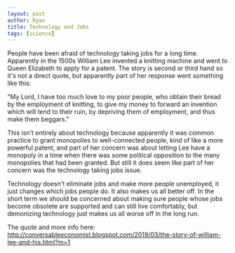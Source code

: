 ```yaml
---
layout: post
author: Ryan
title: Technology and Jobs
tags: [science]
---
```

People have been afraid of technology taking jobs for a long time. Apparently in the 1500s William Lee invented a knitting machine and went to Queen Elizabeth to apply for a patent. The story is second or third hand so it's not a direct quote, but apparently part of her response went something like this:

"My Lord, I have too much love to my poor people, who obtain their bread by the employment of knitting, to give my money to forward an invention which will tend to their ruin, by depriving them of employment, and thus make them beggars."

This isn't entirely about technology because apparently it was common practice to grant monopolies to well-connected people, kind of like a more powerful patent, and part of her concern was about letting Lee have a monopoly in a time when there was some political opposition to the many monopolies that had been granted. But still it does seem like part of her concern was the technology taking jobs issue.

Technology doesn't eliminate jobs and make more people unemployed, it just changes which jobs people do. It also makes us all better off. In the short term we should be concerned about making sure people whose jobs become obsolete are supported and can still live comfortably, but demonizing technology just makes us all worse off in the long run.

The quote and more info here: <http://conversableeconomist.blogspot.com/2019/03/the-story-of-william-lee-and-his.html?m=1>
